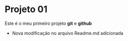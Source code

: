 # Projeto 01

Este é o meu primeiro projeto **git** e **github**

- Nova modificação no arquivo Readme.md adicionada
